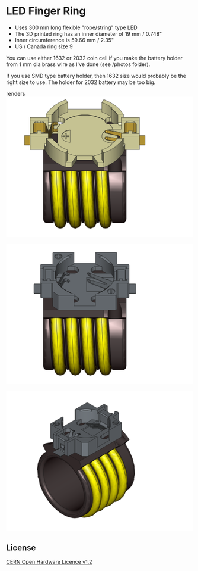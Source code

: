 # LED Finger Ring

- Uses 300 mm long flexible "rope/string" type LED
- The 3D printed ring has an inner diameter of 19 mm / 0.748"
- Inner circumference is 59.66 mm / 2.35"
- US / Canada ring size 9

You can use either 1632 or 2032 coin cell if you make the battery holder from 1 mm dia brass wire as I've done (see /photos folder).

If you use SMD type battery holder, then 1632 size would probably be the right size to use. The holder for 2032 battery may be too big.

renders
![Name Badge](https://github.com/wyolum/LED_Finger_Ring/blob/main/renders/LED_ring_v1_01.png)

![Name Badge](https://github.com/wyolum/LED_Finger_Ring/blob/main/renders/LED_ring_v1_02.png)

![Name Badge](https://github.com/wyolum/LED_Finger_Ring/blob/main/renders/LED_ring_v1_03.png)


License
-------
[CERN Open Hardware Licence v1.2 ]

[CERN Open Hardware Licence v1.2 ]:http://www.ohwr.org/attachments/2388/cern_ohl_v_1_2.txt

